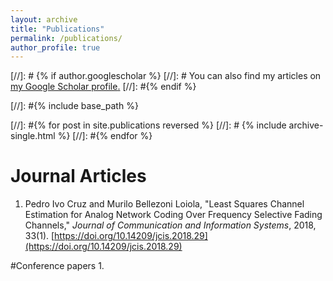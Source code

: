 ```yaml
---
layout: archive
title: "Publications"
permalink: /publications/
author_profile: true
---
```


[//]: # {% if author.googlescholar %}
[//]: #  You can also find my articles on <u><a href="{{author.googlescholar}}">my Google Scholar profile</a>.</u>
[//]: #{% endif %}

[//]: #{% include base_path %}

[//]: #{% for post in site.publications reversed %}
[//]: #  {% include archive-single.html %}
[//]: #{% endfor %}

# Journal Articles
1. Pedro Ivo Cruz and Murilo Bellezoni Loiola, "Least Squares Channel Estimation for Analog Network Coding Over Frequency Selective Fading Channels," _Journal of Communication and Information Systems_, 2018, 33(1). [https://doi.org/10.14209/jcis.2018.29](https://doi.org/10.14209/jcis.2018.29)

#Conference papers
1. 
